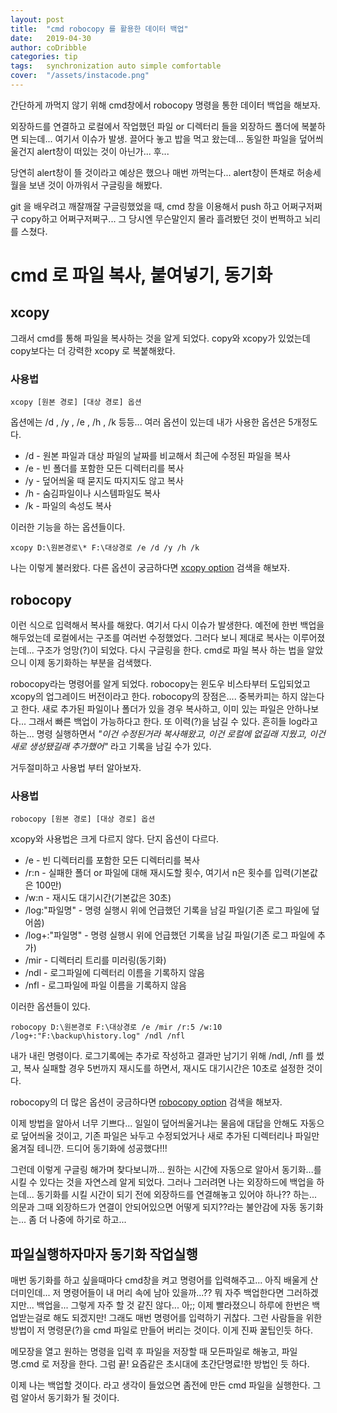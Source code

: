 ```yaml
---
layout:	post
title:	"cmd robocopy 를 활용한 데이터 백업"
date:	2019-04-30
author:	coDribble
categories:	tip
tags:	synchronization auto simple comfortable
cover:	"/assets/instacode.png"
---
```


간단하게 까먹지 않기 위해 cmd창에서 robocopy 명령을 통한 데이터 백업을 해보자.

외장하드를 연결하고 로컬에서 작업했던 파일 or 디렉터리 들을 외장하드 폴더에 복붙하면 되는데... 여기서 이슈가 발생.
끌어다 놓고 밥을 먹고 왔는데... 동일한 파일을 덮어씌울건지 alert창이 떠있는 것이 아닌가... 후...

당연히 alert창이 뜰 것이라고 예상은 했으나 매번 까먹는다...
alert창이 뜬채로 허송세월을 보낸 것이 아까워서 구글링을 해봤다.

git 을 배우려고 깨잘깨잘 구글링했었을 때, cmd 창을 이용해서 push 하고 어쩌구저쩌구 copy하고 어쩌구저쩌구... 그 당시엔 무슨말인지 몰라 흘려봤던 것이 번쩍하고 뇌리를 스쳤다.

# cmd 로 파일 복사, 붙여넣기, 동기화

## xcopy

그래서 cmd를 통해 파일을 복사하는 것을 알게 되었다.
copy와 xcopy가 있었는데 copy보다는 더 강력한 xcopy 로 복붙해왔다.

### 사용법

	xcopy [원본 경로] [대상 경로] 옵션

옵션에는 /d , /y , /e , /h , /k 등등... 여러 옵션이 있는데
내가 사용한 옵션은 5개정도다.

- /d - 원본 파일과 대상 파일의 날짜를 비교해서 최근에 수정된 파일을 복사
- /e - 빈 폴더를 포함한 모든 디렉터리를 복사
- /y - 덮어씌울 때 묻지도 따지지도 않고 복사
- /h - 숨김파일이나 시스템파일도 복사
- /k - 파일의 속성도 복사

이러한 기능을 하는 옵션들이다.

	xcopy D:\원본경로\* F:\대상경로 /e /d /y /h /k

나는 이렇게 불러왔다. 다른 옵션이 궁금하다면 [xcopy option](http://lmgtfy.com/?q=xcopy+option) 검색을 해보자.

## robocopy

이런 식으로 입력해서 복사를 해왔다. 여기서 다시 이슈가 발생한다.
예전에 한번 백업을 해두었는데 로컬에서는 구조를 여러번 수정했었다.
그러다 보니 제대로 복사는 이루어졌는데... 구조가 엉망(?)이 되었다.
다시 구글링을 한다. cmd로 파일 복사 하는 법을 알았으니 이제 동기화하는 부분을 검색했다.

robocopy라는 명령어를 알게 되었다. robocopy는 윈도우 비스타부터 도입되었고 xcopy의 업그레이드 버전이라고 한다.
robocopy의 장점은.... 중복카피는 하지 않는다고 한다. 새로 추가된 파일이나 폴더가 있을 경우 복사하고, 이미 있는 파일은 안하나보다... 그래서 빠른 백업이 가능하다고 한다. 또 이력(?)을 남길 수 있다. 흔히들 log라고 하는... 명령 실행하면서 *"이건 수정된거라 복사해왔고, 이건 로컬에 없길래 지웠고, 이건 새로 생성됐길래 추가했어"* 라고 기록을 남길 수가 있다.

거두절미하고 사용법 부터 알아보자.

### 사용법

	robocopy [원본 경로] [대상 경로] 옵션

xcopy와 사용법은 크게 다르지 않다. 단지 옵션이 다르다.

- /e - 빈 디렉터리를 포함한 모든 디렉터리를 복사
- /r:n - 실패한 폴더 or 파일에 대해 재시도할 횟수, 여기서 n은 횟수를 입력(기본값은 100만)
- /w:n - 재시도 대기시간(기본값은 30초)
- /log:"파일명" - 명령 실행시 위에 언급했던 기록을 남길 파일(기존 로그 파일에 덮어씀)
- /log+:"파일명" - 명령 실행시 위에 언급했던 기록을 남길 파일(기존 로그 파일에 추가)
- /mir - 디렉터리 트리를 미러링(동기화)
- /ndl - 로그파일에 디렉터리 이름을 기록하지 않음
- /nfl - 로그파일에 파일 이름을 기록하지 않음

이러한 옵션들이 있다.

	robocopy D:\원본경로 F:\대상경로 /e /mir /r:5 /w:10 /log+:"F:\backup\history.log" /ndl /nfl

내가 내린 명령이다. 로그기록에는 추가로 작성하고 결과만 남기기 위해 /ndl, /nfl 를 썼고, 복사 실패할 경우 5번까지 재시도를 하면서, 재시도 대기시간은 10초로 설정한 것이다.

robocopy의 더 많은 옵션이 궁금하다면 [robocopy option](http://lmgtfy.com/?q=robocopy+option) 검색을 해보자.


이제 방법을 알아서 너무 기쁘다... 일일이 덮어씌울거냐는 물음에 대답을 안해도 자동으로 덮어씌울 것이고, 기존 파일은 놔두고 수정되었거나 새로 추가된 디렉터리나 파일만 옮겨질 테니깐. 드디어 동기화에 성공했다!!!

그런데 이렇게 구글링 해가며 찾다보니까... 원하는 시간에 자동으로 알아서 동기화...를 시킬 수 있다는 것을 자연스레 알게 되었다. 그러나 그러려면 나는 외장하드에 백업을 하는데... 동기화를 시킬 시간이 되기 전에 외장하드를 연결해놓고 있어야 하나?? 하는... 의문과 그때 외장하드가 연결이 안되어있으면 어떻게 되지??라는 불안감에 자동 동기화는... 좀 더 나중에 하기로 하고...


## 파일실행하자마자 동기화 작업실행

매번 동기화를 하고 싶을때마다 cmd창을 켜고 명령어를 입력해주고... 아직 배울게 산더미인데... 저 명령어들이 내 머리 속에 남아 있을까...?? 뭐 자주 백업한다면 그러하겠지만... 백업을... 그렇게 자주 할 것 같진 않다... 아;; 이제 빨라졌으니 하루에 한번은 백업받는걸로 해도 되겠지만! 그래도 매번 명령어를 입력하기 귀찮다. 그런 사람들을 위한 방법이 저 명령문(?)을 cmd 파일로 만들어 버리는 것이다. 이게 진짜 꿀팁인듯 하다.

메모장을 열고 원하는 명령을 입력 후 파일을 저장할 때 모든파일로 해놓고, 파일명.cmd 로 저장을 한다. 그럼 끝! 요즘같은 초시대에 초간단명료!한 방법인 듯 하다.

이제 나는 백업할 것이다. 라고 생각이 들었으면 좀전에 만든 cmd 파일을 실행한다. 그럼 알아서 동기화가 될 것이다.